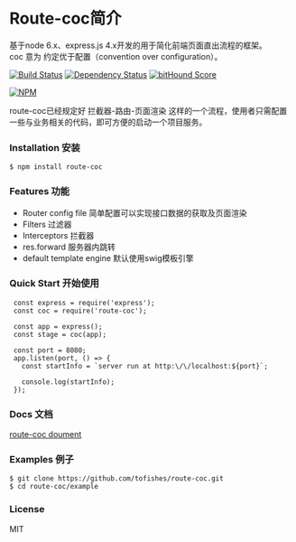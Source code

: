 # Route-coc简介

基于node 6.x、express.js 4.x开发的用于简化前端页面直出流程的框架。<br/>
coc 意为 约定优于配置（convention over configuration）。

[![Build Status](https://travis-ci.org/tofishes/route-coc.svg?branch=master)](http://travis-ci.org/tofishes/route-coc)
[![Dependency Status](https://gemnasium.com/tofishes/route-coc.svg)](https://gemnasium.com/tofishes/route-coc)
[![bitHound Score](https://www.bithound.io/github/tofishes/route-coc/badges/score.svg)](https://www.bithound.io/github/tofishes/route-coc)

[![NPM](https://nodei.co/npm/route-coc.png?downloads=true&stars=true)](https://nodei.co/npm/route-coc/)

route-coc已经规定好 拦截器-路由-页面渲染 这样的一个流程，使用者只需配置一些与业务相关的代码，即可方便的启动一个项目服务。

### Installation 安装

`$ npm install route-coc`

### Features 功能
* Router config file 简单配置可以实现接口数据的获取及页面渲染
* Filters 过滤器
* Interceptors 拦截器
* res.forward 服务器内跳转
* default template engine 默认使用swig模板引擎

### Quick Start 开始使用
 ```
  const express = require('express');
  const coc = require('route-coc');

  const app = express();
  const stage = coc(app);

  const port = 8080;
  app.listen(port, () => {
    const startInfo = `server run at http:\/\/localhost:${port}`;

    console.log(startInfo);
  });
  ```

### Docs 文档

[route-coc doument](https://tofishes.gitbooks.io/route-coc/content/)

### Examples 例子

```
$ git clone https://github.com/tofishes/route-coc.git
$ cd route-coc/example
```

### License

MIT